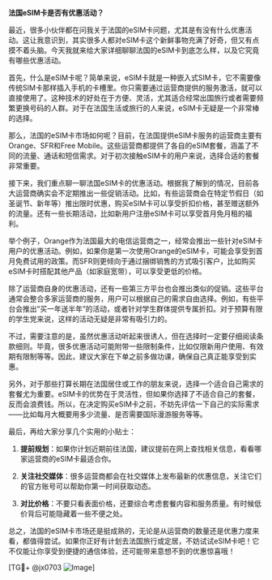 **法国eSIM卡是否有优惠活动？**

最近，很多小伙伴都在问我关于法国的eSIM卡问题，尤其是有没有什么优惠活动。这让我意识到，其实很多人都对eSIM卡这个新鲜事物充满了好奇，但又有点摸不着头脑。今天我就来给大家详细聊聊法国的eSIM卡到底怎么样，以及它究竟有哪些优惠活动。

首先，什么是eSIM卡呢？简单来说，eSIM卡就是一种嵌入式SIM卡，它不需要像传统SIM卡那样插入手机的卡槽里。你只需要通过运营商提供的服务激活，就可以直接使用了。这种技术的好处在于方便、灵活，尤其适合经常出国旅行或者需要频繁更换号码的人群。对于在法国生活或旅行的人来说，eSIM卡无疑是一个非常棒的选择。

那么，法国的eSIM卡市场如何呢？目前，在法国提供eSIM卡服务的运营商主要有Orange、SFR和Free Mobile。这些运营商都提供了各自的eSIM套餐，涵盖了不同的流量、通话和短信需求。对于初次接触eSIM卡的用户来说，选择合适的套餐非常重要。

接下来，我们重点聊一聊法国eSIM卡的优惠活动。根据我了解到的情况，目前各大运营商确实会不定期推出一些促销活动。比如，有些运营商会在特定节假日（如圣诞节、新年等）推出限时优惠，购买eSIM卡可以享受折扣价格，甚至赠送额外的流量。还有一些长期活动，比如新用户注册eSIM卡可以享受首月免月租的福利。

举个例子，Orange作为法国最大的电信运营商之一，经常会推出一些针对eSIM卡用户的优惠活动。例如，如果你是第一次使用Orange的eSIM卡，可能会享受到首月免费试用的政策。而SFR则更倾向于通过捆绑销售的方式吸引客户，比如购买eSIM卡时搭配其他产品（如家庭宽带），可以享受更低的价格。

除了运营商自身的优惠活动，还有一些第三方平台也会推出类似的促销。这些平台通常会整合多家运营商的服务，用户可以根据自己的需求自由选择。例如，有些平台会推出“买一年送半年”的活动，或者针对学生群体提供专属折扣。对于预算有限的学生党来说，这样的活动无疑是非常有吸引力的。

不过，需要注意的是，虽然优惠活动听起来很诱人，但在选择时一定要仔细阅读条款细则。毕竟，很多优惠活动可能附带一些限制条件，比如仅限新用户使用、有效期有限制等等。因此，建议大家在下单之前多做功课，确保自己真正能享受到实惠。

另外，对于那些打算长期在法国居住或工作的朋友来说，选择一个适合自己需求的套餐尤为重要。eSIM卡的优势在于灵活性，但如果你选择了不适合自己的套餐，反而会浪费钱。所以，在决定购买eSIM卡之前，不妨先评估一下自己的实际需求——比如每月大概要用多少流量、是否需要国际漫游服务等等。

最后，再给大家分享几个实用的小贴士：

1. **提前规划**：如果你计划近期前往法国，建议提前在网上查找相关信息，看看哪家运营商的eSIM卡最适合你。
   
2. **关注社交媒体**：很多运营商都会在社交媒体上发布最新的优惠信息，关注它们的官方账号可以帮助你第一时间获取动态。

3. **对比价格**：不要只看表面价格，还要综合考虑套餐内容和服务质量。有时候低价背后可能隐藏着一些不便之处。

总之，法国的eSIM卡市场还是挺成熟的，无论是从运营商的数量还是优惠力度来看，都值得尝试。如果你正好有计划去法国旅行或定居，不妨试试eSIM卡吧！它不仅能让你享受到便捷的通信体验，还可能带来意想不到的优惠惊喜哦！

[TG💪+ @jx0703 ![Image](https://github.com/user-attachments/assets/dbca1d08-cadb-493c-b0ec-ad6f7a83f270)]